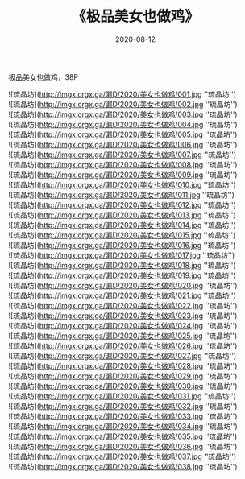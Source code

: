 ﻿---
layout: post
title:  《极品美女也做鸡》
date:   2020-08-12
img: imgx.orgx.ga/漏D/2020/美女也做鸡/000.jpg
categories: [美女, 性感, 泳衣]
---

极品美女也做鸡，38P

![琉晶坊](http://imgx.orgx.ga/漏D/2020/美女也做鸡/001.jpg ''琉晶坊'') <br>
![琉晶坊](http://imgx.orgx.ga/漏D/2020/美女也做鸡/002.jpg ''琉晶坊'') <br>
![琉晶坊](http://imgx.orgx.ga/漏D/2020/美女也做鸡/003.jpg ''琉晶坊'') <br>
![琉晶坊](http://imgx.orgx.ga/漏D/2020/美女也做鸡/004.jpg ''琉晶坊'') <br>
![琉晶坊](http://imgx.orgx.ga/漏D/2020/美女也做鸡/005.jpg ''琉晶坊'') <br>
![琉晶坊](http://imgx.orgx.ga/漏D/2020/美女也做鸡/006.jpg ''琉晶坊'') <br>
![琉晶坊](http://imgx.orgx.ga/漏D/2020/美女也做鸡/007.jpg ''琉晶坊'') <br>
![琉晶坊](http://imgx.orgx.ga/漏D/2020/美女也做鸡/008.jpg ''琉晶坊'') <br>
![琉晶坊](http://imgx.orgx.ga/漏D/2020/美女也做鸡/009.jpg ''琉晶坊'') <br>
![琉晶坊](http://imgx.orgx.ga/漏D/2020/美女也做鸡/010.jpg ''琉晶坊'') <br>
![琉晶坊](http://imgx.orgx.ga/漏D/2020/美女也做鸡/011.jpg ''琉晶坊'') <br>
![琉晶坊](http://imgx.orgx.ga/漏D/2020/美女也做鸡/012.jpg ''琉晶坊'') <br>
![琉晶坊](http://imgx.orgx.ga/漏D/2020/美女也做鸡/013.jpg ''琉晶坊'') <br>
![琉晶坊](http://imgx.orgx.ga/漏D/2020/美女也做鸡/014.jpg ''琉晶坊'') <br>
![琉晶坊](http://imgx.orgx.ga/漏D/2020/美女也做鸡/015.jpg ''琉晶坊'') <br>
![琉晶坊](http://imgx.orgx.ga/漏D/2020/美女也做鸡/016.jpg ''琉晶坊'') <br>
![琉晶坊](http://imgx.orgx.ga/漏D/2020/美女也做鸡/017.jpg ''琉晶坊'') <br>
![琉晶坊](http://imgx.orgx.ga/漏D/2020/美女也做鸡/018.jpg ''琉晶坊'') <br>
![琉晶坊](http://imgx.orgx.ga/漏D/2020/美女也做鸡/019.jpg ''琉晶坊'') <br>
![琉晶坊](http://imgx.orgx.ga/漏D/2020/美女也做鸡/020.jpg ''琉晶坊'') <br>
![琉晶坊](http://imgx.orgx.ga/漏D/2020/美女也做鸡/021.jpg ''琉晶坊'') <br>
![琉晶坊](http://imgx.orgx.ga/漏D/2020/美女也做鸡/022.jpg ''琉晶坊'') <br>
![琉晶坊](http://imgx.orgx.ga/漏D/2020/美女也做鸡/023.jpg ''琉晶坊'') <br>
![琉晶坊](http://imgx.orgx.ga/漏D/2020/美女也做鸡/024.jpg ''琉晶坊'') <br>
![琉晶坊](http://imgx.orgx.ga/漏D/2020/美女也做鸡/025.jpg ''琉晶坊'') <br>
![琉晶坊](http://imgx.orgx.ga/漏D/2020/美女也做鸡/026.jpg ''琉晶坊'') <br>
![琉晶坊](http://imgx.orgx.ga/漏D/2020/美女也做鸡/027.jpg ''琉晶坊'') <br>
![琉晶坊](http://imgx.orgx.ga/漏D/2020/美女也做鸡/028.jpg ''琉晶坊'') <br>
![琉晶坊](http://imgx.orgx.ga/漏D/2020/美女也做鸡/029.jpg ''琉晶坊'') <br>
![琉晶坊](http://imgx.orgx.ga/漏D/2020/美女也做鸡/030.jpg ''琉晶坊'') <br>
![琉晶坊](http://imgx.orgx.ga/漏D/2020/美女也做鸡/031.jpg ''琉晶坊'') <br>
![琉晶坊](http://imgx.orgx.ga/漏D/2020/美女也做鸡/032.jpg ''琉晶坊'') <br>
![琉晶坊](http://imgx.orgx.ga/漏D/2020/美女也做鸡/033.jpg ''琉晶坊'') <br>
![琉晶坊](http://imgx.orgx.ga/漏D/2020/美女也做鸡/034.jpg ''琉晶坊'') <br>
![琉晶坊](http://imgx.orgx.ga/漏D/2020/美女也做鸡/035.jpg ''琉晶坊'') <br>
![琉晶坊](http://imgx.orgx.ga/漏D/2020/美女也做鸡/036.jpg ''琉晶坊'') <br>
![琉晶坊](http://imgx.orgx.ga/漏D/2020/美女也做鸡/037.jpg ''琉晶坊'') <br>
![琉晶坊](http://imgx.orgx.ga/漏D/2020/美女也做鸡/038.jpg ''琉晶坊'') <br>
